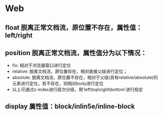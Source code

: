 # Web

## float 脱离正常文档流，原位置不存在，属性值：left/right

## position 脱离正常文档流，属性值分为以下情况：
+ fix: 相对于浏览器窗口进行定位
+ relative: 脱离文档流，原位置存在，相对直接父级进行定位；
+ absolute: 脱离文档流，原位置不存在，相对于父级(具有relative/absolute)的元素进行定位，若不存在，则相对body进行定位
+ 以上可通过z-index进行层次分级，用'left\top\right\bottom'进行规定
## display 属性值：block/inlin5e/inline-block
